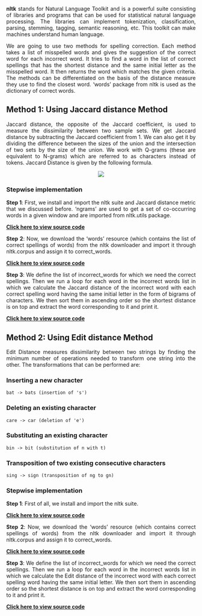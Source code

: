 <div align="justify">

__nltk__ stands for Natural Language Toolkit and is a powerful suite consisting of libraries and programs that can be used for statistical natural language processing. The libraries can implement tokenization, classification, parsing, stemming, tagging, semantic reasoning, etc. This toolkit can make machines understand human language. 

We are going to use two methods for spelling correction. Each method takes a list of misspelled words and gives the suggestion of the correct word for each incorrect word. It tries to find a word in the list of correct spellings that has the shortest distance and the same initial letter as the misspelled word. It then returns the word which matches the given criteria. The methods can be differentiated on the basis of the distance measure they use to find the closest word.  ‘words’ package from nltk is used as the dictionary of correct words.

## Method 1: Using Jaccard distance Method

Jaccard distance, the opposite of the Jaccard coefficient, is used to measure the dissimilarity between two sample sets. We get Jaccard distance by subtracting the Jaccard coefficient from 1. We can also get it by dividing the difference between the sizes of the union and the intersection of two sets by the size of the union. We work with Q-grams (these are equivalent to N-grams) which are referred to as characters instead of tokens. Jaccard Distance is given by the following formula.

<div align="center">
    <img src="https://www.geeksforgeeks.org/wp-content/ql-cache/quicklatex.com-ee197189b1464aa2bb166f8234c6ee66_l3.svg">
</div>

### Stepwise implementation

__Step 1__: First, we install and import the nltk suite and Jaccard distance metric that we discussed before. ‘ngrams’ are used to get a set of co-occurring words in a given window and are imported from nltk.utils package.

<a href=""><strong>Click here to view source code</strong></a>

__Step 2__: Now, we download the ‘words’ resource (which contains the list of correct spellings of words) from the nltk downloader and import it through nltk.corpus and assign it to correct_words.

<a href=""><strong>Click here to view source code</strong></a>

__Step 3__: We define the list of incorrect_words for which we need the correct spellings. Then we run a loop for each word in the incorrect words list in which we calculate the Jaccard distance of the incorrect word with each correct spelling word having the same initial letter in the form of bigrams of characters. We then sort them in ascending order so the shortest distance is on top and extract the word corresponding to it and print it.

<a href=""><strong>Click here to view source code</strong></a>

## Method 2: Using Edit distance Method

Edit Distance measures dissimilarity between two strings by finding the minimum number of operations needed to transform one string into the other. The transformations that can be performed are:

### Inserting a new character

```
bat -> bats (insertion of 's')
```

### Deleting an existing character

```
care -> car (deletion of 'e')
```

### Substituting an existing character

```
bin -> bit (substitution of n with t)
```

### Transposition of two existing consecutive characters

```
sing -> sign (transposition of ng to gn)
```

### Stepwise implementation

__Step 1__: First of all, we install and import the nltk suite.

<a href=""><strong>Click here to view source code</strong></a>

__Step 2__: Now, we download the ‘words’ resource (which contains correct spellings of words) from the nltk downloader and import it through nltk.corpus and assign it to correct_words.

<a href=""><strong>Click here to view source code</strong></a>

__Step 3__: We define the list of incorrect_words for which we need the correct spellings. Then we run a loop for each word in the incorrect words list in which we calculate the Edit distance of the incorrect word with each correct spelling word having the same initial letter. We then sort them in ascending order so the shortest distance is on top and extract the word corresponding to it and print it.

<a href=""><strong>Click here to view source code</strong></a>

</div>